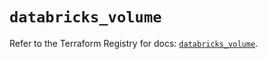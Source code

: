 # `databricks_volume`

Refer to the Terraform Registry for docs: [`databricks_volume`](https://registry.terraform.io/providers/databricks/databricks/1.38.0/docs/resources/volume).
